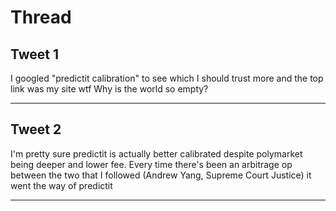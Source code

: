# Thread

## Tweet 1

I googled "predictit calibration" to see which I should trust more and the top link was my site wtf Why is the world so empty?

---

## Tweet 2

I'm pretty sure predictit is actually better calibrated despite polymarket being deeper and lower fee. Every time there's been an arbitrage op between the two that I followed (Andrew Yang, Supreme Court Justice) it went the way of predictit

---

